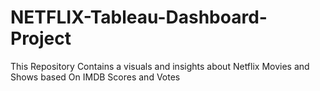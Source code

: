 # NETFLIX-Tableau-Dashboard-Project
This Repository Contains a visuals and insights about Netflix Movies and Shows based On IMDB Scores and Votes
